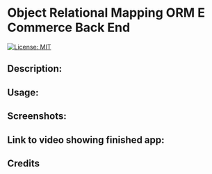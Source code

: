 # Object Relational Mapping ORM E Commerce Back End 

[![License: MIT](https://img.shields.io/badge/License-MIT-yellow.svg)](https://opensource.org/licenses/MIT)

## Description:

## Usage:

## Screenshots:

## Link to video showing finished app:

## Credits
